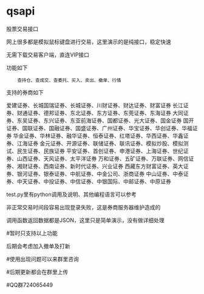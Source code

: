 # qsapi
股票交易接口

网上很多都是模拟鼠标键盘进行交易，这里演示的是纯接口，稳定快速

无需下载交易客户端，直连VIP接口


功能如下

        查持仓、查成交、查委托、买入、卖出、撤单、行情

支持的券商如下

爱建证券、长城国瑞证券、长城证券、川财证券、财达证券、财富证券
长江证券、财通证券、德邦证券、东北证券、东方证券、东莞证券、东海证券
大同证券、东吴证券、东兴证券、东亚前海证券、国都证券、光大证券、国金证券
国开证券、国联证券、国融证券、国盛证券、广州证券、华宝证券、华创证券、华福证券
华金证券、华林证券、融华证券、恒泰证券、红塔证券、华西证券、华鑫证券、江海证券
金元证券、开源证券、联储证券、联讯证券、模拟炒股、模拟测试、民生证券、民族证券
平安证券、首创证券、申港证券、上海证券、世纪证券、山西证券、天风证券、太平洋证券
万和证券、五矿证券、万联证券、网信证券、湘财证券、西南证券、新时代证券、兴业证券
西藏东方财富证券、英大证券、银河证券、银泰证券、中航证券、中金公司、浙商证券
中山证券、中泰证券、中天证券、中投证券、中信证券、中银国际、中邮证券、中原证券


test.py里有python调用及说明、其他编程语言可以参考

非正常交易时间段容易出现登录失败，这是券商服务器维护造成的

调用函数返回数据都是JSON，这里只是简单演示，没有做详细处理

#暂时只支持以上功能     

后期会考虑加入撤单及打新

#使用出现问题可以来群里咨询

#后期更新都会在群里上传

#QQ群724065449
